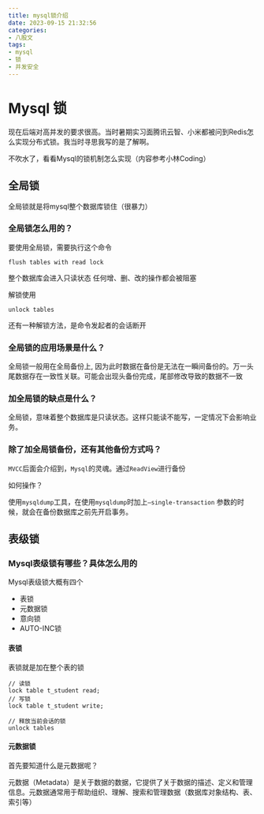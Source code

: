 ```yaml
---
title: mysql锁介绍
date: 2023-09-15 21:32:56
categories:
- 八股文
tags:
- mysql
- 锁
- 并发安全
---
```


# Mysql 锁

现在后端对高并发的要求很高。当时暑期实习面腾讯云智、小米都被问到Redis怎么实现分布式锁。我当时寻思我写的是了解啊。

不吹水了，看看Mysql的锁机制怎么实现（内容参考小林Coding）

## 全局锁

全局锁就是将mysql整个数据库锁住（很暴力）

### 全局锁怎么用的？

要使用全局锁，需要执行这个命令

```mysql
flush tables with read lock
```

整个数据库会进入只读状态
任何增、删、改的操作都会被阻塞

解锁使用

```mysql
unlock tables
```

还有一种解锁方法，是命令发起者的会话断开

### 全局锁的应用场景是什么？

全局锁一般用在全局备份上, 因为此时数据在备份是无法在一瞬间备份的。万一头尾数据存在一致性关联。可能会出现头备份完成，尾部修改导致的数据不一致

### 加全局锁的缺点是什么？

全局锁，意味着整个数据库是只读状态。这样只能读不能写，一定情况下会影响业务。

### 除了加全局锁备份，还有其他备份方式吗？

`MVCC`后面会介绍到，`Mysql`的灵魂。通过`ReadView`进行备份

如何操作？

使用`mysqldump`工具，在使用`mysqldump`时加上`–single-transaction` 参数的时候，就会在备份数据库之前先开启事务。

## 表级锁

### Mysql表级锁有哪些？具体怎么用的

Mysql表级锁大概有四个

- 表锁
- 元数据锁
- 意向锁
- AUTO-INC锁

#### 表锁

表锁就是加在整个表的锁

```mysql
// 读锁
lock table t_student read;
// 写锁
lock table t_student write;

// 释放当前会话的锁
unlock tables
```

#### 元数据锁

首先要知道什么是元数据呢？

元数据（Metadata）是关于数据的数据，它提供了关于数据的描述、定义和管理信息。元数据通常用于帮助组织、理解、搜索和管理数据（数据库对象结构、表、索引等）

